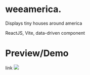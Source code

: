 # weeamerica.

Displays tiny houses around america

ReactJS, Vite, data-driven component

# Preview/Demo
link
<img src="https://i.imgur.com/7piEZb2.png" />
